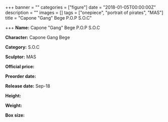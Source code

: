 +++
banner = ""
categories = ["figure"]
date = "2018-01-05T00:00:00Z"
description = ""
images = []
tags = ["onepiece", "portrait of pirates", "MAS"]
title = "Capone \"Gang\" Bege P.O.P S.O.C"

+++
**Name:** Capone "Gang" Bege P.O.P S.O.C

**Character:** Capone Gang Bege

**Category:** S.O.C

**Sculptor:** MAS

**Official price:**

**Preorder date:**

**Release date:** Sep-18

**Height:**

**Weight:**

**Box size:**